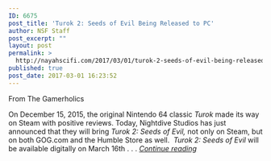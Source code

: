 ```yaml
---
ID: 6675
post_title: 'Turok 2: Seeds of Evil Being Released to PC'
author: NSF Staff
post_excerpt: ""
layout: post
permalink: >
  http://nayahscifi.com/2017/03/01/turok-2-seeds-of-evil-being-released-to-pc/
published: true
post_date: 2017-03-01 16:23:52
---
```

From The Gamerholics

On December 15, 2015, the original Nintendo 64 classic <i>Turok </i>made its way on Steam with positive reviews. Today, Nightdive Studios has just announced that they will bring <i>Turok 2: Seeds of Evil,</i> not only on Steam, but on both GOG.com and the Humble Store as well.  <i>Turok 2: Seeds of Evil</i> will be available digitally on March 16th . . . <a href="https://thegamerholics.com/12247-2/"><em>Continue reading</em></a>